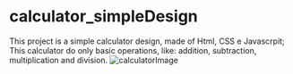 # calculator_simpleDesign

This project is a simple calculator design, made of Html, CSS e Javascrpit;
  This calculator do only basic operations, like: addition, subtraction, multiplication and division.
![calculatorImage](https://user-images.githubusercontent.com/75499276/111728706-d012a000-8843-11eb-9092-c4afff479f24.jpeg)



